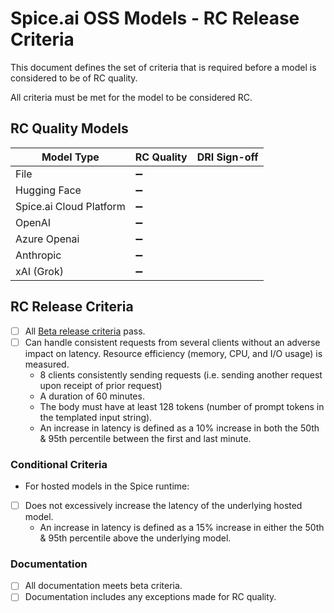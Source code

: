 # Spice.ai OSS Models - RC Release Criteria

This document defines the set of criteria that is required before a model is considered to be of RC quality.

All criteria must be met for the model to be considered RC.

## RC Quality Models

|     Model Type          | RC Quality | DRI Sign-off |
| ----------------------- | ---------- | ------------ |
| File                    | ➖         |              |
| Hugging Face            | ➖         |              |
| Spice.ai Cloud Platform | ➖         |              |
| OpenAI                  | ➖         |              |
| Azure Openai            | ➖         |              |
| Anthropic               | ➖         |              |
| xAI (Grok)              | ➖         |              |

## RC Release Criteria

- [ ] All [Beta release criteria](./beta.md) pass.
- [ ] Can handle consistent requests from several clients without an adverse impact on latency. Resource efficiency (memory, CPU, and I/O usage) is measured.
  - 8 clients consistently sending requests (i.e. sending another request upon receipt of prior request)
  - A duration of 60 minutes.
  - The body must have at least 128 tokens (number of prompt tokens in the templated input string).
  - An increase in latency is defined as a 10% increase in both the 50th & 95th percentile between the first and last minute.

### Conditional Criteria
- For hosted models in the Spice runtime:
 - [ ] Does not excessively increase the latency of the underlying hosted model.
   - An increase in latency is defined as a 15% increase in either the 50th & 95th percentile above the underlying model.

### Documentation

- [ ] All documentation meets beta criteria.
- [ ] Documentation includes any exceptions made for RC quality.
